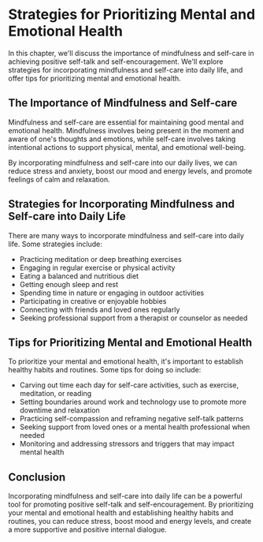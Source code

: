 Strategies for Prioritizing Mental and Emotional Health
===========================================================================================================

In this chapter, we'll discuss the importance of mindfulness and self-care in achieving positive self-talk and self-encouragement. We'll explore strategies for incorporating mindfulness and self-care into daily life, and offer tips for prioritizing mental and emotional health.

The Importance of Mindfulness and Self-care
-------------------------------------------

Mindfulness and self-care are essential for maintaining good mental and emotional health. Mindfulness involves being present in the moment and aware of one's thoughts and emotions, while self-care involves taking intentional actions to support physical, mental, and emotional well-being.

By incorporating mindfulness and self-care into our daily lives, we can reduce stress and anxiety, boost our mood and energy levels, and promote feelings of calm and relaxation.

Strategies for Incorporating Mindfulness and Self-care into Daily Life
----------------------------------------------------------------------

There are many ways to incorporate mindfulness and self-care into daily life. Some strategies include:

* Practicing meditation or deep breathing exercises
* Engaging in regular exercise or physical activity
* Eating a balanced and nutritious diet
* Getting enough sleep and rest
* Spending time in nature or engaging in outdoor activities
* Participating in creative or enjoyable hobbies
* Connecting with friends and loved ones regularly
* Seeking professional support from a therapist or counselor as needed

Tips for Prioritizing Mental and Emotional Health
-------------------------------------------------

To prioritize your mental and emotional health, it's important to establish healthy habits and routines. Some tips for doing so include:

* Carving out time each day for self-care activities, such as exercise, meditation, or reading
* Setting boundaries around work and technology use to promote more downtime and relaxation
* Practicing self-compassion and reframing negative self-talk patterns
* Seeking support from loved ones or a mental health professional when needed
* Monitoring and addressing stressors and triggers that may impact mental health

Conclusion
----------

Incorporating mindfulness and self-care into daily life can be a powerful tool for promoting positive self-talk and self-encouragement. By prioritizing your mental and emotional health and establishing healthy habits and routines, you can reduce stress, boost mood and energy levels, and create a more supportive and positive internal dialogue.

